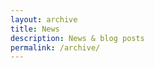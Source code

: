 ```yaml
---
layout: archive
title: News
description: News & blog posts
permalink: /archive/
---
```


<!-- Content here would shop up above your list of posts -->
